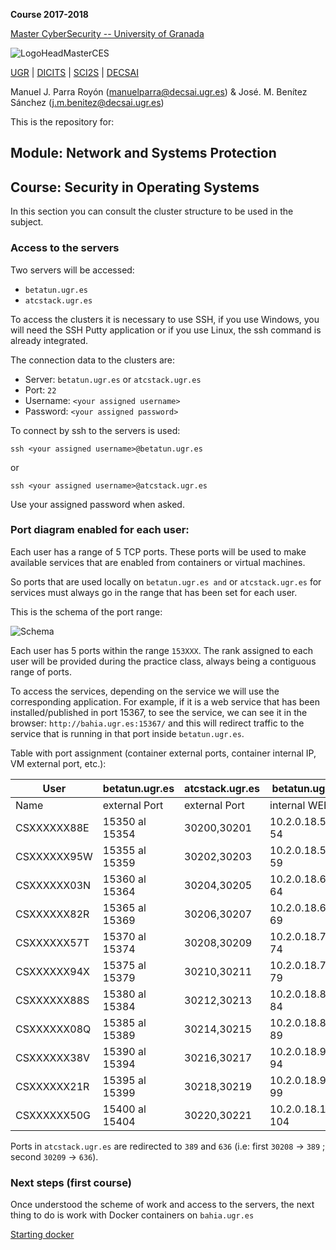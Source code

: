 **Course 2017-2018**

[Master CyberSecurity -- University of Granada](http://ucys.ugr.es/master-propio-en-ciberseguridad/)

![LogoHeadMasterCES](https://sites.google.com/site/manuparra/home/logo_master_ciber.png)


[UGR](http://www.ugr.es) | [DICITS](http://dicits.ugr.es) | [SCI2S](http://sci2s.ugr.es) | [DECSAI](http://decsai.ugr.es)

Manuel J. Parra Royón (manuelparra@decsai.ugr.es) & José. M. Benítez Sánchez (j.m.benitez@decsai.ugr.es)


This is the repository for:

## Module: Network and Systems Protection
## Course: Security in Operating Systems

In this section you can consult the cluster structure to be used in the subject.

### Access to the servers

Two servers will be accessed:

- ```betatun.ugr.es```
- ```atcstack.ugr.es```

To access the clusters it is necessary to use SSH, if you use Windows, you will need the SSH Putty application or if you use Linux, the ssh command is already integrated.

The connection data to the clusters are:

- Server: ```betatun.ugr.es```   or    ```atcstack.ugr.es```
- Port: ```22```
- Username: ```<your assigned username>```
- Password: ```<your assigned password>```


To connect by ssh to the servers is used:

```ssh <your assigned username>@betatun.ugr.es```

or 

```ssh <your assigned username>@atcstack.ugr.es```

Use your assigned password when asked.


### Port diagram enabled for each user:

Each user has a range of 5 TCP ports. These ports will be used to make available services that are enabled from containers or virtual machines.

So ports that are used locally on ```betatun.ugr.es and``` or ```atcstack.ugr.es``` for services must always go in the range that has been set for each user.

This is the schema of the port range:

![Schema](../imgs/schema.png?raw=true)

Each user has 5 ports within the range ```153XXX```. The rank assigned to each user will be provided during the practice class, always being a contiguous range of ports.

To access the services, depending on the service we will use the corresponding application. For example, if it is a web service that has been installed/published in port 15367, to see the service, we can see it in the browser: ```http://bahia.ugr.es:15367/``` and this will redirect traffic to the service that is running in that port inside ```betatun.ugr.es```.

Table with port assignment (container external ports, container internal IP, VM external port, etc.):


| 	User      | betatun.ugr.es  | atcstack.ugr.es | betatun.ugr.es  | atcstack.ugr.es|
|-------------|-----------------|-----------------|-----------------|----------------|
| 	Name      |  external  Port |   external Port | internal WEB IP | internal WEB IP|
| CSXXXXXX88E |  15350 al 15354	| 	30200,30201   |10.2.0.18.50-54  | 192.168.10.141 |
| CSXXXXXX95W |  15355 al 15359	| 	30202,30203   |10.2.0.18.55-59  | 192.168.10.142 |
| CSXXXXXX03N |  15360 al 15364	| 	30204,30205   |10.2.0.18.60-64  | 192.168.10.143 |
| CSXXXXXX82R |  15365 al 15369	| 	30206,30207   |10.2.0.18.65-69  | 192.168.10.144 |
| CSXXXXXX57T |  15370 al 15374	| 	30208,30209   |10.2.0.18.70-74  | 192.168.10.145 |
| CSXXXXXX94X |  15375 al 15379	| 	30210,30211   |10.2.0.18.75-79  | 192.168.10.146 |
| CSXXXXXX88S |  15380 al 15384	| 	30212,30213   |10.2.0.18.80-84  | 192.168.10.147 |
| CSXXXXXX08Q |  15385 al 15389	| 	30214,30215   |10.2.0.18.85-89  | 192.168.10.148 |
| CSXXXXXX38V |  15390 al 15394	| 	30216,30217   |10.2.0.18.90-94  | 192.168.10.149 |
| CSXXXXXX21R |  15395 al 15399	| 	30218,30219   |10.2.0.18.95-99  | 192.168.10.150 |
| CSXXXXXX50G |  15400 al 15404	| 	30220,30221   |10.2.0.18.100-104| 192.168.10.151 |


Ports in ```atcstack.ugr.es```  are redirected to ```389``` and ```636``` (i.e: first ```30208``` -> ```389``` ; second ```30209``` -> ```636```).


### Next steps (first course)

Once understood the scheme of work and access to the servers, the next thing to do is work with Docker containers on ```bahia.ugr.es```

[Starting docker](../Docker/starting_docker.md)



